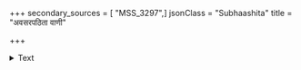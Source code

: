 +++
secondary_sources = [ "MSS_3297",]
jsonClass = "Subhaashita"
title = "अवसरपठिता वाणी"

+++

<details><summary>Text</summary>

अवसरपठिता वाणी गुणगणरहितापि शोभते पुंसाम्।  
रतिसमये रमणीनां भूषणहानिस्तु भूषणं भवति॥
</details>
